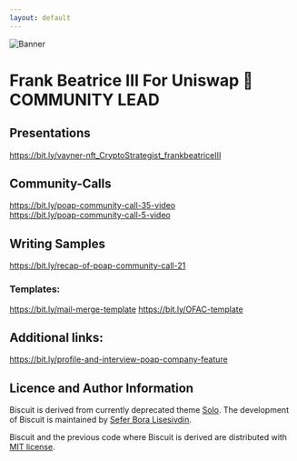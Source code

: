 ```yaml
---
layout: default
---
```


![Banner](assets/biscuit.png)


# Frank Beatrice III For Uniswap 🦄 COMMUNITY LEAD

## Presentations
https://bit.ly/vayner-nft_CryptoStrategist_frankbeatriceIII

## Community-Calls
https://bit.ly/poap-community-call-35-video <br>
https://bit.ly/poap-community-call-5-video

## Writing Samples
https://bit.ly/recap-of-poap-community-call-21 <br>

### Templates:
https://bit.ly/mail-merge-template
https://bit.ly/OFAC-template

## Additional links:
https://bit.ly/profile-and-interview-poap-company-feature


## Licence and Author Information

Biscuit is derived from currently deprecated theme [Solo](http://github.com/chibicode/solo). 
The development of Biscuit is maintained by [Sefer Bora Lisesivdin](https://lrgresearch.org/bora).

Biscuit and the previous code where Biscuit is derived are distributed with [MIT license](https://github.com/sblisesivdin/biscuit/blob/gh-pages/LICENSE).
